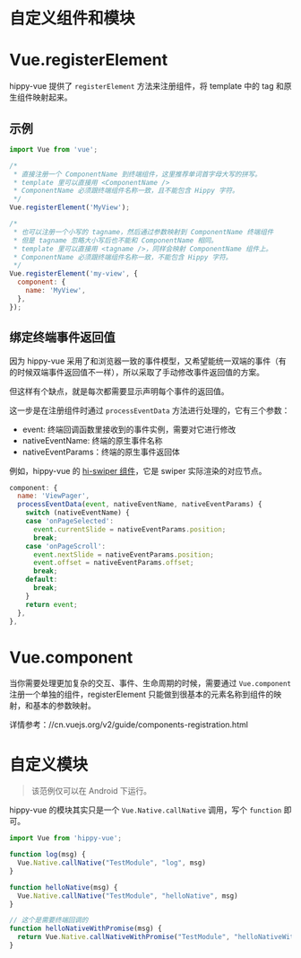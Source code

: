 # 自定义组件和模块

# Vue.registerElement

hippy-vue 提供了 `registerElement` 方法来注册组件，将 template 中的 tag 和原生组件映射起来。

## 示例

```javascript
import Vue from 'vue';

/*
 * 直接注册一个 ComponentName 到终端组件，这里推荐单词首字母大写的拼写。
 * template 里可以直接用 <ComponentName />
 * ComponentName 必须跟终端组件名称一致，且不能包含 Hippy 字符。
 */
Vue.registerElement('MyView');

/*
 * 也可以注册一个小写的 tagname，然后通过参数映射到 ComponentName 终端组件
 * 但是 tagname 忽略大小写后也不能和 ComponentName 相同。
 * template 里可以直接用 <tagname />，同样会映射 ComponentName 组件上。
 * ComponentName 必须跟终端组件名称一致，不能包含 Hippy 字符。
 */
Vue.registerElement('my-view', {
  component: {
    name: 'MyView',
  },
});
```

## 绑定终端事件返回值

因为 hippy-vue 采用了和浏览器一致的事件模型，又希望能统一双端的事件（有的时候双端事件返回值不一样），所以采取了手动修改事件返回值的方案。

但这样有个缺点，就是每次都需要显示声明每个事件的返回值。

这一步是在注册组件时通过 `processEventData` 方法进行处理的，它有三个参数：

* event: 终端回调函数里接收到的事件实例，需要对它进行修改
* nativeEventName: 终端的原生事件名称
* nativeEventParams：终端的原生事件返回体

例如，hippy-vue 的 [hi-swiper 组件](//github.com/Tencent/Hippy/blob/master/packages/hippy-vue-native-components/src/swiper.js#L4)，它是 swiper 实际渲染的对应节点。

```javascript
component: {
  name: 'ViewPager',
  processEventData(event, nativeEventName, nativeEventParams) {
    switch (nativeEventName) {
    case 'onPageSelected':
      event.currentSlide = nativeEventParams.position;
      break;
    case 'onPageScroll':
      event.nextSlide = nativeEventParams.position;
      event.offset = nativeEventParams.offset;
      break;
    default:
      break;
    }
    return event;
  },
},
```

# Vue.component

当你需要处理更加复杂的交互、事件、生命周期的时候，需要通过 `Vue.component` 注册一个单独的组件，registerElement 只能做到很基本的元素名称到组件的映射，和基本的参数映射。

详情参考：//cn.vuejs.org/v2/guide/components-registration.html

# 自定义模块

> 该范例仅可以在 Android 下运行。

hippy-vue 的模块其实只是一个 `Vue.Native.callNative` 调用，写个 `function` 即可。

```js
import Vue from 'hippy-vue';

function log(msg) {
  Vue.Native.callNative("TestModule", "log", msg)
}

function helloNative(msg) {
  Vue.Native.callNative("TestModule", "helloNative", msg)
}

// 这个是需要终端回调的
function helloNativeWithPromise(msg) {
  return Vue.Native.callNativeWithPromise("TestModule", "helloNativeWithPromise", msg);
}
```
